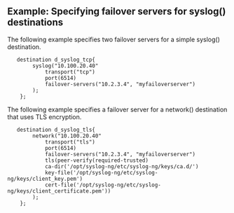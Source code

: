 ---
---
<!-- DISCLAIMER: This file is based on the syslog-ng Open Source Edition documentation https://github.com/balabit/syslog-ng-ose-guides/commit/2f4a52ee61d1ea9ad27cb4f3168b95408fddfdf2 and is used under the terms of The syslog-ng Open Source Edition Documentation License. The file has been modified by Axoflow. -->

## Example: Specifying failover servers for syslog() destinations

The following example specifies two failover servers for a simple syslog() destination.

```shell
   destination d_syslog_tcp{
        syslog("10.100.20.40"
            transport("tcp")
            port(6514)
            failover-servers("10.2.3.4", "myfailoverserver")
        );
    };
```

The following example specifies a failover server for a network() destination that uses TLS encryption.

```shell
   destination d_syslog_tls{
        network("10.100.20.40"
            transport("tls")
            port(6514)
            failover-servers("10.2.3.4", "myfailoverserver")
            tls(peer-verify(required-trusted)
            ca-dir('/opt/syslog-ng/etc/syslog-ng/keys/ca.d/')
            key-file('/opt/syslog-ng/etc/syslog-ng/keys/client_key.pem')
            cert-file('/opt/syslog-ng/etc/syslog-ng/keys/client_certificate.pem'))
        );
    };
```

